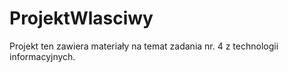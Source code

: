 # ProjektWlasciwy

Projekt ten zawiera materiały na temat zadania nr. 4 z technologii informacyjnych.
